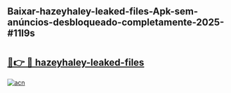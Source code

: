 ## Baixar-hazeyhaley-leaked-files-Apk-sem-anúncios-desbloqueado-completamente-2025-#11l9s

# <h2><a href="https://ainizakaria.my?title=hazeyhaley-leaked-files&ref=20M">🔗👉 🔴 hazeyhaley-leaked-files</a></h2>

[![acn](https://github.com/user-attachments/assets/0f9c940e-d8b0-45ae-aac7-cd30a18b3e1c)](https://ainizakaria.my?title=hazeyhaley-leaked-files&ref=20M)

